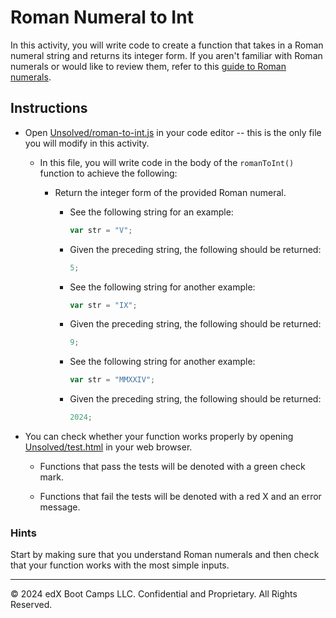 # Roman Numeral to Int

In this activity, you will write code to create a function that takes in a Roman numeral string and returns its integer form. If you aren't familiar with Roman numerals or would like to review them, refer to this [guide to Roman numerals](https://reference.yourdictionary.com/resources/romanums.html).

## Instructions

* Open [Unsolved/roman-to-int.js](Unsolved/roman-to-int.js) in your code editor -- this is the only file you will modify in this activity.

  * In this file, you will write code in the body of the `romanToInt()` function to achieve the following:

    * Return the integer form of the provided Roman numeral.

      * See the following string for an example:

        ```js
        var str = "V";
        ```

      * Given the preceding string, the following should be returned:

        ```js
        5;
        ```

      * See the following string for another example:

        ```js
        var str = "IX";
        ```

      * Given the preceding string, the following should be returned:

        ```js
        9;
        ```

      * See the following string for another example:

          ```js
          var str = "MMXXIV";
          ```

      * Given the preceding string, the following should be returned:

        ```js
        2024;
        ```

* You can check whether your function works properly by opening [Unsolved/test.html](Unsolved/test.html) in your web browser.

  * Functions that pass the tests will be denoted with a green check mark.

  * Functions that fail the tests will be denoted with a red X and an error message.

### Hints

Start by making sure that you understand Roman numerals and then check that your function works with the most simple inputs.

---
© 2024 edX Boot Camps LLC. Confidential and Proprietary. All Rights Reserved.
